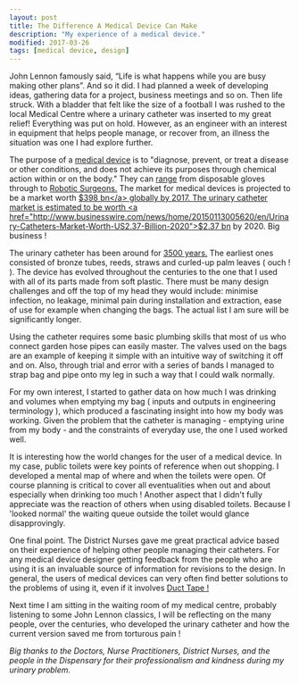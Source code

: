 ```yaml
---
layout: post
title: The Difference A Medical Device Can Make  
description: "My experience of a medical device."
modified: 2017-03-26
tags: [medical device, design]
---
```


John Lennon famously said, “Life is what happens while you are busy making other plans”. And so
it did. I had planned a week of developing ideas, gathering data for a project, business
meetings and so on. Then life struck. With a bladder that felt like the size of a football
I was rushed to the local Medical Centre where a urinary catheter was inserted to my great
relief! Everything was put on hold. However, as an engineer with an interest in equipment
that helps people manage, or recover from, an illness the situation was one I had explore further.

The purpose of a <a href="https://en.wikipedia.org/wiki/Medical_device">medical device</a>
is to "diagnose, prevent, or treat a disease or other conditions, and does not achieve its purposes through chemical action within or on the body." They can
<a href="https://en.wikipedia.org/wiki/Medical_device">range</a>
from disposable gloves through to
<a href="http://www.mayoclinic.org/tests-procedures/robotic-surgery/basics/definition/prc-20013988">Robotic Surgeons.</a>
The market for medical devices is projected to be a market worth
<a href="https://www.visiongain.com/Press_Release/498/%E2%80%98The-global-medical-devices-market-will-reach-398-0bn-in-2017%E2%80%99-predicts-new-visiongain-report" >$398 bn</a>
globally by 2017. The urinary catheter market is estimated to be worth
<a href="http://www.businesswire.com/news/home/20150113005620/en/Urinary-Catheters-Market-Worth-US2.37-Billion-2020">$2.37 bn</a> by 2020. Big business !

The urinary catheter has been around for
<a href="http://orca.cf.ac.uk/77060/1/03091902.2015.1085600.pdf">3500 years.</a>
The earliest ones consisted of bronze tubes, reeds, straws and curled-up palm leaves ( ouch ! ). The device has evolved throughout the centuries to the one that I used with all of its parts made from soft plastic. There must be many design challenges and off the top of my head they would include: minimise infection, no leakage, minimal pain during installation and extraction, ease of use for example when changing the bags. The actual list I am sure will be significantly longer.

Using the catheter requires some basic plumbing skills that most of us who connect garden hose pipes can easily master. The valves used on the bags are an example of keeping it simple with an intuitive way of switching it off and on. Also, through trial and error with a series of bands I managed to strap bag and pipe onto my leg in such a way that I could walk normally.

For my own interest, I started to gather data on how much I was drinking and volumes when emptying my bag ( inputs and outputs in engineering terminology ), which produced a fascinating insight into how my body was working. Given the problem that the catheter is managing - emptying urine from my body - and the constraints of everyday use, the one I used worked well.

It is interesting how the world changes for the user of a medical device. In my case, public toilets were key points of reference when out shopping. I developed a mental map of where and when the toilets were open.  Of course planning is critical to cover all eventualities when out and about especially when drinking too much ! Another aspect that I didn't fully appreciate was the reaction of others when using disabled toilets. Because I 'looked normal' the waiting queue outside the toilet would glance disapprovingly.

One final point. The District Nurses gave me great practical advice based on their experience
of helping other people managing their catheters. For any medical device designer getting feedback from the people who are using it is an invaluable source of information for revisions to the design. In general, the users of medical devices
can very often find better solutions to the problems of using it, even if
it involves <a href=" https://en.wikipedia.org/wiki/Duct_tape">Duct Tape !</a>

Next time I am sitting in the waiting room of my medical centre, probably listening to some John Lennon classics, I will be reflecting on the many people, over the centuries, who developed the urinary catheter and how the current version saved me from torturous pain !

<i>Big thanks to the Doctors, Nurse Practitioners, District Nurses, and the people in the Dispensary for their professionalism and kindness during my urinary problem.   
</i>

